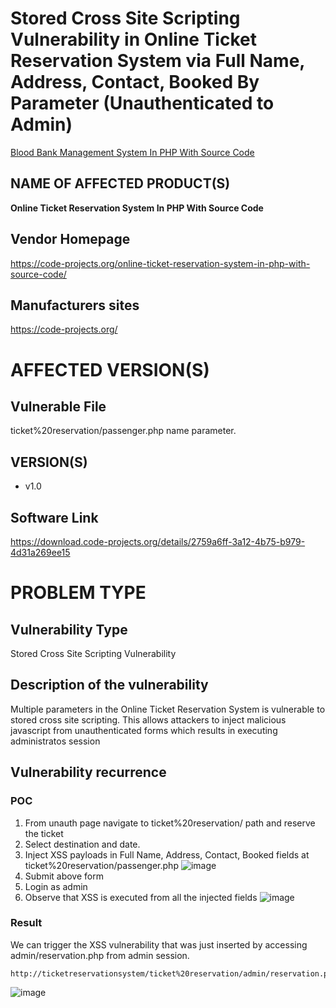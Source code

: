 # Stored Cross Site Scripting Vulnerability in Online Ticket Reservation System via Full Name, Address, Contact, Booked By  Parameter (Unauthenticated to Admin)

[Blood Bank Management System In PHP With Source Code](https://code-projects.org/blood-bank-management-system-in-php-with-source-code/)

## NAME OF AFFECTED PRODUCT(S)

**Online Ticket Reservation System In PHP With Source Code**

## Vendor Homepage

https://code-projects.org/online-ticket-reservation-system-in-php-with-source-code/

##  **Manufacturers sites**

https://code-projects.org/

# AFFECTED  VERSION(S)

## Vulnerable File

ticket%20reservation/passenger.php name parameter.

## VERSION(S)

-  v1.0

## Software Link

https://download.code-projects.org/details/2759a6ff-3a12-4b75-b979-4d31a269ee15

# PROBLEM TYPE

## Vulnerability Type

Stored Cross Site Scripting Vulnerability

## **Description of the vulnerability**

Multiple parameters in the Online Ticket Reservation System is vulnerable to stored cross site scripting. This allows attackers to inject malicious javascript from unauthenticated forms which results in executing administratos session


## **Vulnerability recurrence**

### **POC**
1. From unauth page navigate to ticket%20reservation/ path and reserve the ticket
2. Select destination and date.
3. Inject XSS payloads in Full Name, Address, Contact, Booked fields at ticket%20reservation/passenger.php
   ![image](https://github.com/user-attachments/assets/16830ddd-9c8a-49b3-a3d4-24d50d3149b3)
5. Submit above form
6. Login as admin
7. Observe that XSS is executed from all the injected fields
   ![image](https://github.com/user-attachments/assets/2716b5ff-cc2d-44b1-a0a2-48c0a38a1176)


### Result

We can trigger the XSS vulnerability that was just inserted by accessing  admin/reservation.php from admin session. 

```
http://ticketreservationsystem/ticket%20reservation/admin/reservation.php
```
![image](https://github.com/user-attachments/assets/6f4435af-6efd-46dd-b668-f62d0bb86a01)
